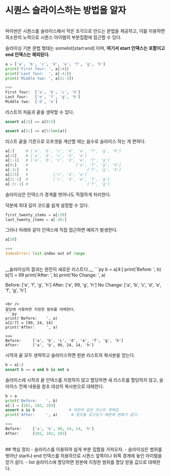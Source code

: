 시퀀스 슬라이스하는 방법을 알자
=======

<br />
파이썬은 시퀀스를 슬라이스해서 작은 조각으로 만드는 문법을 제공하고,
이를 이용하면 최소한의 노력으로 시퀀스 아이템의 부분집합에 접근할 수 있다.

슬라이싱 기본 문법 형태는 somelist[start:end] 이며, __여기서 start 인덱스는 포함이고 end 인덱스는 제외된다.__
```py
a = ['a', 'b', 'c', 'd', 'e', 'f', 'g', 'h']
print('First four: ', a[:4])
print('Last four:  ', a[-4:])
print('Middle two: ', a[3:-3])

>>>
First four:  ['a', 'b', 'c', 'd']
Last four:   ['e', 'f', 'g', 'h']
Middle two:  ['d', 'e']
```

리스트의 처음과 끝을 생략할 수 있다.
```py
assert a[:5] == a[0:5]
```

```py
assert a[5:] == a[5:len(a)]
```

리스트 끝을 기준으로 오프셋을 계산할 때는 음수로 슬라이스 하는 게 편하다.
```py
a[:]     # ['a', 'b', 'c', 'd', 'e', 'f', 'g', 'h']
a[:5]    # ['a', 'b', 'c', 'd', 'e']
a[:-1]   # ['a', 'b', 'c', 'd', 'e', 'f', 'g']
a[4:]    #                     ['e', 'f', 'g', 'h']
a[-3:]   #                          ['f', 'g', 'h']
a[2:5]   #           ['c', 'd', 'e']
a[2:-1]  #           ['c', 'd', 'e', 'f', 'g']
a[-3:-1] #                          ['f', 'g']
```
슬라이싱은 인덱스가 경계를 벗어나도 적절하게 처리한다.

덕분에 최대 길이 코드를 쉽게 설정할 수 있다.
```py
first_twenty_items = a[:20]
last_twenty_items = a[-20:]
```

그러나 아래와 같이 인덱스에 직접 접근하면 예외가 발생한다.
```py
a[20]

>>>
IndexError: list index out of range
```


<br />
__슬라이싱의 결과는 완전히 새로운 리스트다.__
```py
b = a[4:]
print('Before:    ', b)
b[1] = 99
print('After:     ', b)
print('No Change: ', a)

>>>
Before:     ['e', 'f', 'g', 'h']
After:      ['e', 99, 'g', 'h']
No Change:  ['a', 'b', 'c', 'd', 'e', 'f', 'g', 'h']
```

<br />
할당에 사용하면 지정한 범위를 대체한다.
```py
print('Before:    ', a)
a[2:7] = [99, 24, 14]
print('After:     ', a)

>>>
Before:     ['a', 'b', 'c', 'd', 'e', 'f', 'g', 'h']
After:      ['a', 'b', 99, 24, 14, 'h']
```

시작과 끝 모두 생략하고 슬라이스하면 원본 리스트의 복사본을 얻는다.
```py
b = a[:]
assert b == a and b is not a
```

슬라이스에 시작과 끝 인덱스를 지정하지 않고 할당하면 새 리스트를 할당하지 않고, 슬라이스 전체 내용을 참조 대상의 복사본으로 대체한다.
```py
b = a
print('Before:    ', b)
a[:] = [101, 102, 103]
assert a is b               # 여전히 같은 리스트 객체임
print('After:     ', a)      # 참조를 갖고있기 때문에 변화가 같다.

>>>
Before:     ['a', 'b', 99, 24, 14, 'h']
After:      [101, 102, 103]
```

<br />
## 핵심 정리
- 슬라이스를 이용하여 쉽게 부분 집합을 가져오자.
- 슬라이싱은 범위를 벗어난 start나 end 인덱스를 허용하므로 시퀀스 앞쪽이나 뒤쪽 경계에 놓인 아이템을 얻기 쉽다.
- list 슬라이스에 할당하면 원본에 지정한 범위를 할당 받을 값으로 대체한다.

